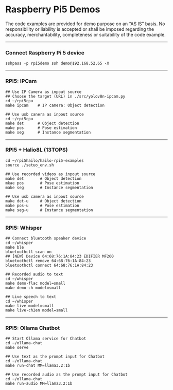 # Raspberry Pi5 Demos

The code examples are provided for demo purpose on an “AS IS” basis. No responsibility or liability is accepted or shall be imposed regarding the accuracy, merchantability, completeness or suitability of the code example. 

---
### Connect Raspberry Pi 5 device

```
sshpass -p rpi5demo ssh demo@192.168.52.65 -X
```

---
### RPI5: IPCam 

```
## Use IP Camera as inpout source
## Choose the target (URL) in ./src/yolov8n-ipcam.py
cd ~/rpi5cpu
make ipcam    # IP camera: Object detection
```

```
## Use usb canera as inpout source
cd ~/rpi5cpu
make det      # Object detection
make pos      # Pose estimation
make seg      # Instance segmentation
```

---
### RPI5 + Halio8L (13TOPS)

```
cd ~/rpi5hailo/hailo-rpi5-examples
source ./setuo_env.sh

## Use recorded videos as inpout source
make det       # Object detection
mkae pos       # Pose estimation
make seg       # Instance segmentation

## Use usb camera as inpout source
make det-u     # Object detection
make pos-u     # Pose estimation
make seg-u     # Instance segmentation
```

---
### RPI5: Whisper

```
## Connect bluetooth speaker device
cd ~/whisper
make ble
bluetoothctl scan on
## [NEW] Device 64:68:76:1A:84:23 EDIFIER MF200
bluetoothctl remove 64:68:76:1A:84:23
bluetoothctl connect 64:68:76:1A:84:23
```

```
## Recorded audio to text
cd ~/whisper
make demo-flac model=small
make demo-ch model=small
```

```
## Live speech to text
cd ~/whisper
make live model=small
make live-ch2en model=small
```

---
### RPI5: Ollama Chatbot

```
## Start Ollama service for Chatbot
cd ~/ollama-chat
make serve
```

```
## Use text as the prompt input for Chatbot
cd ~/ollama-chat
make run-chat MM=llama3.2:1b
```

```
## Use recorded audio as the prompt input for Chatbot
cd ~/ollama-chat
make run-audio MM=llama3.2:1b
```

